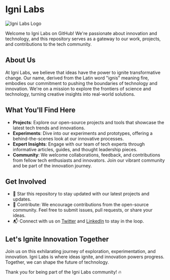 # Igni Labs

![Igni Labs Logo](logo.png)

Welcome to Igni Labs on GitHub! We're passionate about innovation and technology, and this repository serves as a gateway to our work, projects, and contributions to the tech community.

## About Us

At Igni Labs, we believe that ideas have the power to ignite transformative change. Our name, derived from the Latin word "ignis" meaning fire, embodies our commitment to pushing the boundaries of technology and innovation. We're on a mission to explore the frontiers of science and technology, turning creative insights into real-world solutions.

## What You'll Find Here

- **Projects**: Explore our open-source projects and tools that showcase the latest tech trends and innovations.
- **Experiments**: Dive into our experiments and prototypes, offering a behind-the-scenes look at our innovative processes.
- **Expert Insights**: Engage with our team of tech experts through informative articles, guides, and thought leadership pieces.
- **Community**: We welcome collaborations, feedback, and contributions from fellow tech enthusiasts and innovators. Join our vibrant community and be part of the innovation journey.

## Get Involved

- 🌟 Star this repository to stay updated with our latest projects and updates.
- 🤝 Contribute: We encourage contributions from the open-source community. Feel free to submit issues, pull requests, or share your ideas.
- 📬 Connect with us on [Twitter](https://twitter.com/IgniLabs) and [LinkedIn](https://linkedin.com/company/ignilabs) to stay in the loop.

## Let's Ignite Innovation Together

Join us on this exhilarating journey of exploration, experimentation, and innovation. Igni Labs is where ideas ignite, and innovation powers progress. Together, we can shape the future of technology.

Thank you for being part of the Igni Labs community! 🔥
